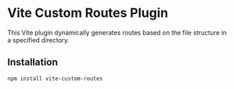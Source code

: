 # Vite Custom Routes Plugin

This Vite plugin dynamically generates routes based on the file structure in a specified directory.

## Installation
```bash
npm install vite-custom-routes
